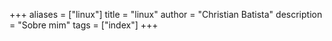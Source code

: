 +++
aliases = ["linux"]
title = "linux"
author = "Christian Batista"
description = "Sobre mim"
tags = ["index"]
+++

